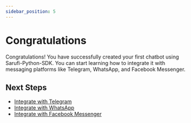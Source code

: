 ```yaml
---
sidebar_position: 5
---
```


# Congratulations

Congratulations! You have successfully created your first chatbot using Sarufi-Python-SDK. You can start learning how to integrate it with messaging platforms like Telegram, WhatsApp, and Facebook Messenger.

## Next Steps

- [Integrate with Telegram](/docs/tutorial-integration/integrate-with-telegram)
- [Integrate with WhatsApp](/docs/tutorial-integration/integrate-with-whatsapp)
- [Integrate with Facebook Messenger](/docs/tutorial-integration/integrate-with-messenger)
